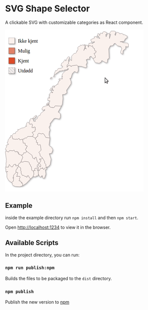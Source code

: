 # SVG Shape Selector

A clickable SVG with customizable categories as React component.

![Screenshot](./screenshot.gif)

## Example

inside the example directory run `npm install` and then `npm start`.

Open [http://localhost:1234](http://localhost:1234) to view it in the browser.

## Available Scripts

In the project directory, you can run:

### `npm run publish:npm`

Builds the files to be packaged to the `dist` directory.

### `npm publish`

Publish the new version to [npm](https://www.npmjs.com/package/svg-shape-selector)
